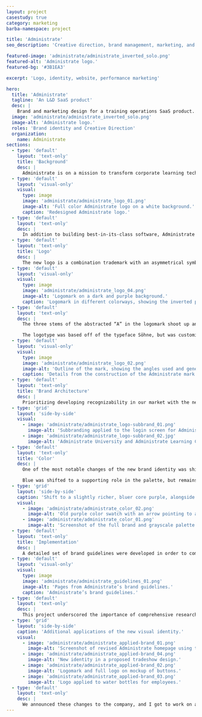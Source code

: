 ```yaml
---
layout: project
casestudy: true
category: marketing
barba-namespace: project

title: 'Administrate'
seo_description: 'Creative direction, brand management, marketing, and web design for a training operations SaaS company.'

featured-image: 'administrate/administrate_inverted_solo.png'
featured-alt: 'Administrate logo.'
featured-bg: '#3B1EA3'

excerpt: 'Logo, identity, website, performance marketing'

hero:
  title: 'Administrate'
  tagline: 'An L&D SaaS product'
  desc: |
    Brand and marketing design for a training operations SaaS product.
  image: 'administrate/administrate_inverted_solo.png'
  image-alt: 'Administrate logo.'
  roles: 'Brand identity and Creative Direction'
  organization:
    name: Administrate
sections:
  - type: 'default'
    layout: 'text-only'
    title: 'Background'
    desc: |
      Administrate is on a mission to transform corporate learning technology infrastructure, catering to enterprises seeking cutting-edge training solutions. We initiated a logo redesign in 2022, aimed at harmonizing the company’s visual identity with our messaging and brand personality. Another goal was to develop a brand identity that could solidify our position as an innovative company in our space.
  - type: 'default'
    layout: 'visual-only'
    visual:
      type: image
      image: 'administrate/administrate_logo_01.png'
      image-alt: 'Full color Administrate logo on a white background.'
      caption: 'Redesigned Administrate logo.'
  - type: 'default'
    layout: 'text-only'
    desc: |
      In addition to building best-in-its-class software, Administrate has strong values and has an organization with people and community at its center. Decisions around visual and written expressions of the brand aimed to be faithful to company culture.
  - type: 'default'
    layout: 'text-only'
    title: 'Logo'
    desc: |
      The new logo is a combination trademark with an asymmetrical symbol based on the first letter of our brand name. The sleek, abstract representation of the letter “A” emphasizes our commitment to progress and marks a significant departure from our old emblem, which was more static and set in the primary brand typeface, Inter.
  - type: 'default'
    layout: 'visual-only'
    visual:
      type: image
      image: 'administrate/administrate_logo_04.png'
      image-alt: 'Logomark on a dark and purple background.'
      caption: 'Logomark in different colorways, showing the inverted purple that was developed for brightness against dark backgrounds.'
  - type: 'default'
    layout: 'text-only'
    desc: |
      The three stems of the abstracted “A” in the logomark shoot up and to the right, meeting in the center and symbolizing how Administrate unifies disparate systems, functions, and tools in enterprise training.

      The logotype was based off of the typeface Söhne, but was customized to connect it to the mark visually. It is a “solid, confident” typeface with close spacing, low contrast, and humanist qualities. Söhne was intentially chosen to temper the daring and excitable tones of our logomark.
  - type: 'default'
    layout: 'visual-only'
    visual:
      type: image
      image: 'administrate/administrate_logo_02.png'
      image-alt: 'Outline of the mark, showing the angles used and general constructure, side-by-side with a close-up of the logotype detailing angles brought into that portion of the logo.'
      caption: 'Details from the construction of the Administrate mark and logotype.'
  - type: 'default'
    layout: 'text-only'
    title: 'Brand Architecture'
    desc: |
      Prioritizing developing recognizability in our market with the new mark, we also determined that a branded house approach was our best path forward for subbrands and products. 
  - type: 'grid'
    layout: 'side-by-side'
    visual:
      - image: 'administrate/administrate_logo-subbrand_01.png'
        image-alt: 'Subbranding applied to the login screen for Administrate University.'
      - image: 'administrate/administrate_logo-subbrand_02.jpg'
        image-alt: 'Administrate University and Administrate Learning Campus logo lockups.'
  - type: 'default'
    layout: 'text-only'
    title: 'Color'
    desc: |
      One of the most notable changes of the new brand identity was shifting from using blue as a primary brand color to purple. Our Core Purple brand color highlights our role as the changemaker in our industry and differentiates Administrate from competitors. 

      Blue was shifted to a supporting role in the palette, but remains a vital aspect of our visual communication. Similarly to the logotype, a strong use of deep blues keeps our brand grounded. A set of vibrant, supporting accent colors have also been introduced to the palette.
  - type: 'grid'
    layout: 'side-by-side'
    caption: 'Shift to a slightly richer, bluer core purple, alongside the full Brand and Semantic UI palette.'
    visual:
      - image: 'administrate/administrate_color_02.png'
        image-alt: 'Old purple color swatch with an arrow pointing to an updated purple color swatch.'
      - image: 'administrate/administrate_color_01.png'
        image-alt: 'Screenshot of the full brand and grayscale palette as well as the UI palette semantic colors.'
  - type: 'default'
    layout: 'text-only'
    title: 'Implementation'
    desc: |
      A detailed set of brand guidelines were developed in order to communicate the changes to our company and partners.
  - type: 'default'
    layout: 'visual-only'
    visual:
      type: image
      image: 'administrate/administrate_guidelines_01.png'
      image-alt: 'Pages from Administrate’s brand guidelines.'
      caption: 'Administrate’s brand guidelines.'
  - type: 'default'
    layout: 'text-only'
    desc: |
      This project underscored the importance of comprehensive research, a clear creative vision, early and frequent involvement of leadership, and rigorous implementation. The visual work here aimed to authentically capture the brand personality and values of the company.
  - type: 'grid'
    layout: 'side-by-side'
    caption: 'Additional applications of the new visual identity.'
    visual:
      - image: 'administrate/administrate_applied-brand_01.png'
        image-alt: 'Screenshot of revised Administrate homepage using the new brand identity.'
      - image: 'administrate/administrate_applied-brand_04.png'
        image-alt: 'New identity in a proposed tradeshow design.'
      - image: 'administrate/administrate_applied-brand_02.png'
        image-alt: 'Logomark and full logo on mockup of buttons.'
      - image: 'administrate/administrate_applied-brand_03.png'
        image-alt: 'Logo applied to water bottles for employees.'
  - type: 'default'
    layout: 'text-only'
    desc: |
      We announced these changes to the company, and I got to work on a roll-out plan across our various brand touchpoints. Detailed guidelines and instructions played a pivotal role in ensuring consistency and adoption. I worked with the Administrate team to help prioritize key needs, and updated email signatures, social media templates, advertisements, swag, trade show booth assets, and much more.
---
```


